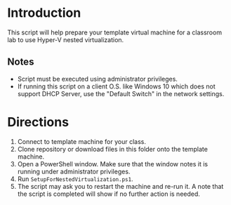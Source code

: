 # Introduction
This script will help prepare your template virtual machine for a classroom lab to use Hyper-V nested virtualization.

## Notes
- Script must be executed using administrator privileges.
- If running this script on a client O.S. like Windows 10 which does not support DHCP Server, use the "Default Switch" in the network settings.

# Directions
1. Connect to template machine for your class.
2. Clone repository or download files in this folder onto the template machine.
3. Open a PowerShell window.  Make sure that the window notes it is running under administrator privileges.
4. Run `SetupForNestedVirtualization.ps1`.  
5. The script may ask you to restart the machine and re-run it.  A note that the script is completed will show if no further action is needed.

